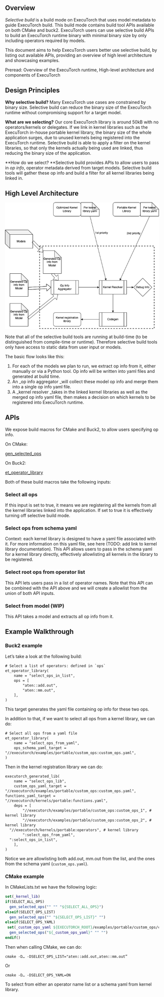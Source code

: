 ## Overview

_Selective build_ is a build mode on ExecuTorch that uses model metadata to guide ExecuTorch build. This build mode contains build tool APIs available on both CMake and buck2. ExecuTorch users can use selective build APIs to build an ExecuTorch runtime binary with minimal binary size by only including operators required by models.

This document aims to help ExecuTorch users better use selective build, by listing out available APIs, providing an overview of high level architecture and showcasing examples.

Preread: Overview of the ExecuTorch runtime, High-level architecture and components of ExecuTorch


## Design Principles

**Why selective build?** Many ExecuTorch use cases are constrained by binary size. Selective build can reduce the binary size of the ExecuTorch runtime without compromising support for a target model.

**What are we selecting?** Our core ExecuTorch library is around 50kB with no operators/kernels or delegates. If we link in kernel libraries such as the ExecuTorch in-house portable kernel library, the binary size of the whole application surges, due to unused kernels being registered into the ExecuTorch runtime. Selective build is able to apply a filter on the kernel libraries, so that only the kernels actually being used are linked, thus reducing the binary size of the application.

**How do we select? **Selective build provides APIs to allow users to pass in _op info_, operator metadata derived from target models. Selective build tools will gather these op info and build a filter for all kernel libraries being linked in.


## High Level Architecture



![](./_static/img/kernel-library-selective_build.png)


Note that all of the selective build tools are running at build-time (to be distinguished from compile-time or runtime). Therefore selective build tools only have access to static data from user input or models.

The basic flow looks like this:



1. For each of the models we plan to run, we extract op info from it, either manually or via a Python tool. Op info will be written into yaml files and generated at build time.
2. An _op info aggregator _will collect these model op info and merge them into a single op info yaml file.
3. A _kernel resolver _takes in the linked kernel libraries as well as the merged op info yaml file, then makes a decision on which kernels to be registered into ExecuTorch runtime.


## APIs

We expose build macros for CMake and Buck2, to allow users specifying op info.

On CMake:

[gen_selected_ops](https://github.com/pytorch/executorch/blob/main/build/Codegen.cmake#L12)

On Buck2:

[et_operator_library](https://github.com/pytorch/executorch/blob/main/shim/xplat/executorch/codegen/codegen.bzl#L44C21-L44C21)

Both of these build macros take the following inputs:


### Select all ops

If this input is set to true, it means we are registering all the kernels from all the kernel libraries linked into the application. If set to true it is effectively turning off selective build mode.


### Select ops from schema yaml

Context: each kernel library is designed to have a yaml file associated with it. For more information on this yaml file, see here (TODO: add link to kernel library documentation). This API allows users to pass in the schema yaml for a kernel library directly, effectively allowlisting all kernels in the library to be registered.


### Select root ops from operator list

This API lets users pass in a list of operator names. Note that this API can be combined with the API above and we will create a allowlist from the union of both API inputs.


### Select from model (WIP)

This API takes a model and extracts all op info from it.


## Example Walkthrough


### Buck2 example

Let’s take a look at the following build:

```starlark
# Select a list of operators: defined in `ops`
et_operator_library(
    name = "select_ops_in_list",
    ops = [
        "aten::add.out",
        "aten::mm.out",
    ],
)
```
This target generates the yaml file containing op info for these two ops.

In addition to that, if we want to select all ops from a kernel library, we can do:

```starlark
# Select all ops from a yaml file
et_operator_library(
    name = "select_ops_from_yaml",
    ops_schema_yaml_target = "//executorch/examples/portable/custom_ops:custom_ops.yaml",
)
```
Then in the kernel registration library we can do:
```starlark
executorch_generated_lib(
    name = "select_ops_lib",
    custom_ops_yaml_target = "//executorch/examples/portable/custom_ops:custom_ops.yaml",
functions_yaml_target = "//executorch/kernels/portable:functions.yaml",
    deps = [
        "//executorch/examples/portable/custom_ops:custom_ops_1", # kernel library
        "//executorch/examples/portable/custom_ops:custom_ops_2", # kernel library
  "//executorch/kernels/portable:operators", # kernel library
        ":select_ops_from_yaml",
  ":select_ops_in_list",
    ],
)
```
Notice we are allowlisting both add.out, mm.out from the list, and the ones from the schema yaml (`custom_ops.yaml`).


### CMake example

In CMakeLists.txt we have the following logic:
```cmake
set(_kernel_lib)
if(SELECT_ALL_OPS)
  gen_selected_ops("" "" "${SELECT_ALL_OPS}")
elseif(SELECT_OPS_LIST)
  gen_selected_ops("" "${SELECT_OPS_LIST}" "")
elseif(SELECT_OPS_YAML)
 set(_custom_ops_yaml ${EXECUTORCH_ROOT}/examples/portable/custom_ops/custom_ops.yaml)
  gen_selected_ops("${_custom_ops_yaml}" "" "")
endif()
```
Then when calling CMake, we can do:

```
cmake -D… -DSELECT_OPS_LIST="aten::add.out,aten::mm.out”
```

Or

```
cmake -D… -DSELECT_OPS_YAML=ON
```

To select from either an operator name list or a schema yaml from kernel library.

